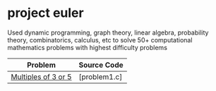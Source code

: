 # project euler
 Used dynamic programming, graph theory, linear algebra, probability theory, combinatorics, calculus, etc to solve 50+ computational mathematics problems with highest difficulty problems


| Problem                                 | Source Code                          |
|-----------------------------------------|--------------------------------------|
| [Multiples of 3 or 5](https://projecteuler.net/problem=1)   | [problem1.c]
